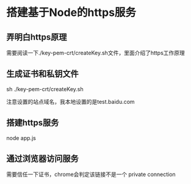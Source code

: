 # 搭建基于Node的https服务
## 弄明白https原理
需要阅读一下./key-pem-crt/createKey.sh文件，里面介绍了https工作原理

## 生成证书和私钥文件
sh ./key-pem-crt/createKey.sh

注意设置的站点域名，我本地设置的是test.baidu.com

## 搭建https服务
node app.js

## 通过浏览器访问服务
需要信任一下证书，chrome会判定该链接不是一个 private connection
